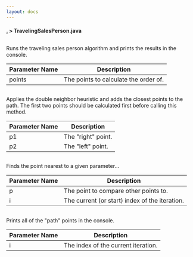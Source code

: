 ```yaml
---
layout: docs
---
```

#### [.](./index) > **TravelingSalesPerson.java**

## [](https://github.com/TheAndroidMaster/ExceptionalTraveler/blob/master//TravelingSalesPerson.java#L16)

Runs the traveling sales person algorithm and prints the results in the console. 





|Parameter Name|Description|
|-----|-----|
|points|The points to calculate the order of.  |








## [](https://github.com/TheAndroidMaster/ExceptionalTraveler/blob/master//TravelingSalesPerson.java#L127)

Applies the double neighbor heuristic and adds the closest points to the path. The first 
two points should be calculated first before calling this method. 





|Parameter Name|Description|
|-----|-----|
|p1|The "right" point.|
|p2|The "left" point.  |








## [](https://github.com/TheAndroidMaster/ExceptionalTraveler/blob/master//TravelingSalesPerson.java#L244)

Finds the point nearest to a given parameter... 





|Parameter Name|Description|
|-----|-----|
|p|The point to compare other points to.|
|i|The current (or start) index of the iteration.  |








## [](https://github.com/TheAndroidMaster/ExceptionalTraveler/blob/master//TravelingSalesPerson.java#L384)

Prints all of the "path" points in the console. 





|Parameter Name|Description|
|-----|-----|
|i|The index of the current iteration.  |









